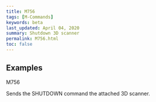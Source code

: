 ```yaml
---
title: M756
tags: [M-Commands] 
keywords: beta 
last_updated: April 04, 2020 
summary: Shutdown 3D scanner 
permalink: M756.html
toc: false 
---
```



## Examples

M756

Sends the SHUTDOWN command the attached 3D scanner.

